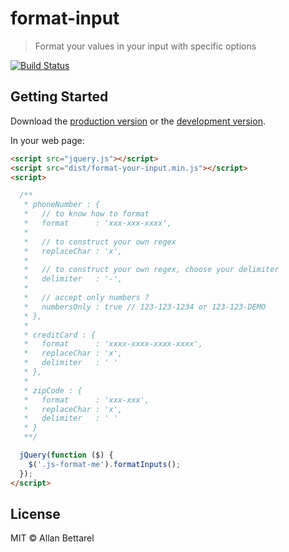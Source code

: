 # format-input

> Format your values in your input with specific options

[![Build Status](https://travis-ci.org/chilipote/jquery-format-inputs.svg?branch=master)](https://travis-ci.org/chilipote/jquery-format-inputs)


## Getting Started

Download the [production version][min] or the [development version][max].

[min]: https://raw.githubusercontent.com/chilipote/jquery-format-your-input/master/dist/jquery.format-your-input.min.js
[max]: https://raw.githubusercontent.com/chilipote/jquery-format-your-input/master/dist/jquery.format-your-input.js

In your web page:

```html
<script src="jquery.js"></script>
<script src="dist/format-your-input.min.js"></script>
<script>

  /**
   * phoneNumber : {
   *   // to know how to format
   *   format      : 'xxx-xxx-xxxx',
   *
   *   // to construct your own regex
   *   replaceChar : 'x',
   *
   *   // to construct your own regex, choose your delimiter
   *   delimiter   : '-',
   *
   *   // accept only numbers ?
   *   numbersOnly : true // 123-123-1234 or 123-123-DEMO
   * },
   *
   * creditCard : {
   *   format      : 'xxxx-xxxx-xxxx-xxxx',
   *   replaceChar : 'x',
   *   delimiter   : ' '
   * },
   *
   * zipCode : {
   *   format      : 'xxx-xxx',
   *   replaceChar : 'x',
   *   delimiter   : ' '
   * }
   **/

  jQuery(function ($) {
    $('.js-format-me').formatInputs();
  });
</script>
```


## License

MIT © Allan Bettarel

